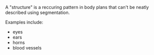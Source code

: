 A "structure" is a reccuring pattern in body plans that can't be neatly described using segmentation. 

Examples include:
* eyes
* ears
* horns
* blood vessels